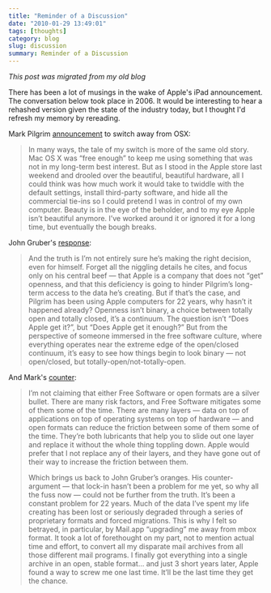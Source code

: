 ```yaml
---
title: "Reminder of a Discussion"
date: "2010-01-29 13:49:01"
tags: [thoughts]
category: blog
slug: discussion
summary: Reminder of a Discussion
---
```


_This post was migrated from my old blog_

There has been a lot of musings in the wake of Apple's iPad announcement. The conversation below took place in 2006. It would be interesting to hear a rehashed version given the state of the industry today, but I thought I'd refresh my memory by rereading.

Mark Pilgrim [announcement](http://diveintomark.org/archives/2006/06/02/when-the-bough-breaks) to switch away from OSX:

> In many ways, the tale of my switch is more of the same old story. Mac OS X was “free enough” to keep me using something that was not in my long-term best interest. But as I stood in the Apple store last weekend and drooled over the beautiful, beautiful hardware, all I could think was how much work it would take to twiddle with the default settings, install third-party software, and hide all the commercial tie-ins so I could pretend I was in control of my own computer. Beauty is in the eye of the beholder, and to my eye Apple isn’t beautiful anymore. I’ve worked around it or ignored it for a long time, but eventually the bough breaks.

John Gruber's [response](http://daringfireball.net/2006/06/and_oranges):

> And the truth is I’m not entirely sure he’s making the right decision, even for himself. Forget all the niggling details he cites, and focus only on his central beef — that Apple is a company that does not “get” openness, and that this deficiency is going to hinder Pilgrim’s long-term access to the data he’s creating. But if that’s the case, and Pilgrim has been using Apple computers for 22 years, why hasn’t it happened already? Openness isn’t binary, a choice between totally open and totally closed, it’s a continuum. The question isn’t “Does Apple get it?”, but “Does Apple get it enough?” But from the perspective of someone immersed in the free software culture, where everything operates near the extreme edge of the open/closed continuum, it’s easy to see how things begin to look binary — not open/closed, but totally-open/not-totally-open.

And Mark's [counter](http://diveintomark.org/archives/2006/06/16/juggling-oranges):

> I’m not claiming that either Free Software or open formats are a silver bullet. There are many risk factors, and Free Software mitigates some of them some of the time. There are many layers — data on top of applications on top of operating systems on top of hardware — and open formats can reduce the friction between some of them some of the time. They’re both lubricants that help you to slide out one layer and replace it without the whole thing toppling down. Apple would prefer that I not replace any of their layers, and they have gone out of their way to increase the friction between them.
>
> Which brings us back to John Gruber’s oranges. His counter-argument — that lock-in hasn’t been a problem for me yet, so why all the fuss now — could not be further from the truth. It’s been a constant problem for 22 years. Much of the data I’ve spent my life creating has been lost or seriously degraded through a series of proprietary formats and forced migrations. This is why I felt so betrayed, in particular, by Mail.app “upgrading” me away from mbox format. It took a lot of forethought on my part, not to mention actual time and effort, to convert all my disparate mail archives from all those different mail programs. I finally got everything into a single archive in an open, stable format… and just 3 short years later, Apple found a way to screw me one last time. It’ll be the last time they get the chance.
